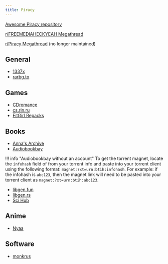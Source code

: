 ```yaml
---
title: Piracy
---
```


[Awesome Piracy repository](https://github.com/Igglybuff/awesome-piracy/blob/master/readme.md)

[r/FREEMEDIAHECKYEAH Megathread](https://old.reddit.com/r/FREEMEDIAHECKYEAH/wiki/index)

[r/Piracy Megathread](https://old.reddit.com/r/Piracy/wiki/megathread) (no longer maintained)

## General

- [1337x](https://1337x.to/)
- [rarbg.to](http://rarbg.to/)

## Games

- [CDromance](https://cdromance.com/)
- [cs.rin.ru](https://cs.rin.ru/)
- [FitGirl Repacks](http://fitgirl-repacks.site/)

## Books

- [Anna's Archive](https://annas-archive.org/)
- [Audiobookbay](http://audiobookbay.nl/)

!!! info "Audiobookbay without an account"
    To get the torrent magnet, locate the `infohash` field of from your torrent info and paste into your torrent client using the following format: `magnet:?xt=urn:btih:infohash`. For example: if the infohash is `abc123`, then the magnet link will need to be pasted into your torrent client as `magnet:?xt=urn:btih:abc123`.

- [libgen.fun](http://libgen.fun/)
- [libgen.rs](https://libgen.rs/)
- [Sci Hub](https://sci-hub.se/)

## Anime

- [Nyaa](https://nyaa.si/)

## Software

- [monkrus](http://monkrus.ws/)
